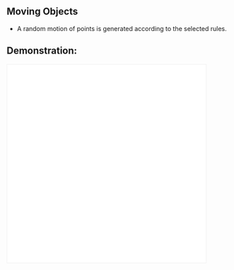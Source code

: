 ## Moving Objects

* A random motion of points is generated according to the selected rules.

## Demonstration:
![screen capture 1](01.gif)
